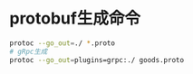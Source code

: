 # protobuf生成命令

```bash
protoc --go_out=./ *.proto
# gRpc生成
protoc --go_out=plugins=grpc:./ goods.proto
```